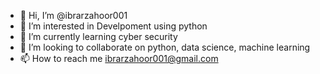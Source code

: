 - 👋 Hi, I’m @ibrarzahoor001
- 👀 I’m interested in Develpoment using python 
- 🌱 I’m currently learning cyber security 
- 💞️ I’m looking to collaborate on python, data science, machine learning 
- 📫 How to reach me ibrarzahoor001@gmail.com

<!---
ibrarzahoor001/ibrarzahoor001 is a ✨ special ✨ repository because its `README.md` (this file) appears on your GitHub profile.
You can click the Preview link to take a look at your changes.
--->

